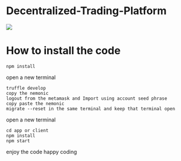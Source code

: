 # Decentralized-Trading-Platform

<img src="https://github.com/samarth30/Decentralized-Trading-Platform/blob/master/trading-app.png"/>


# How to install the code

```
npm install
```
open a new terminal
```
truffle develop
copy the nemonic 
logout from the metamask and Import using account seed phrase
copy paste the nemonic
migrate --reset in the same terminal and keep that terminal open
```

open a new terminal
``` 
cd app or client
npm install
npm start
```

enjoy the code happy coding
